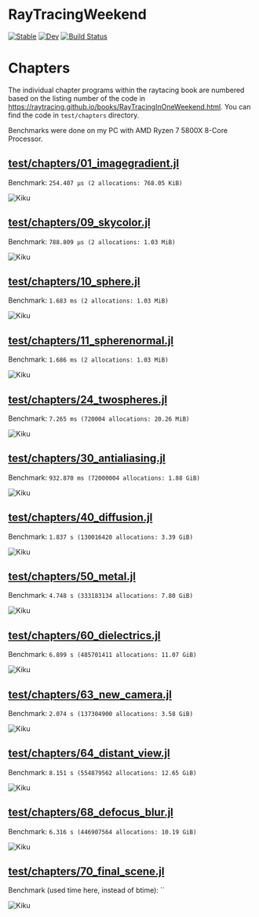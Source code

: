 # RayTracingWeekend

[![Stable](https://img.shields.io/badge/docs-stable-blue.svg)](https://harishanand95.github.io/RayTracingWeekend.jl/stable)
[![Dev](https://img.shields.io/badge/docs-dev-blue.svg)](https://harishanand95.github.io/RayTracingWeekend.jl/dev)
[![Build Status](https://github.com/harishanand95/RayTracingWeekend.jl/actions/workflows/CI.yml/badge.svg?branch=main)](https://github.com/harishanand95/RayTracingWeekend.jl/actions/workflows/CI.yml?query=branch%3Amain)


# Chapters 
The individual chapter programs within the raytacing book are numbered based on the listing number of the code in https://raytracing.github.io/books/RayTracingInOneWeekend.html. You can find the code in `test/chapters` directory.

Benchmarks were done on my PC with AMD Ryzen 7 5800X 8-Core Processor.


## [test/chapters/01_imagegradient.jl](test/chapters/01_imagegradient.jl)

Benchmark: `254.407 μs (2 allocations: 768.05 KiB)`

![Kiku](test/imgs/01_imagegradient.png)


## [test/chapters/09_skycolor.jl](test/chapters/09_skycolor.jl)

Benchmark: `788.809 μs (2 allocations: 1.03 MiB)`

![Kiku](test/imgs/09_skycolor.png)

## [test/chapters/10_sphere.jl](test/chapters/10_sphere.jl)

Benchmark: `1.683 ms (2 allocations: 1.03 MiB)`

![Kiku](test/imgs/10_sphere.png)


## [test/chapters/11_spherenormal.jl](test/chapters/11_spherenormal.jl)

Benchmark: `1.686 ms (2 allocations: 1.03 MiB)`

![Kiku](test/imgs/11_spherenormal.png)


## [test/chapters/24_twospheres.jl](test/chapters/24_twospheres.jl)

Benchmark: `7.265 ms (720004 allocations: 20.26 MiB)`

![Kiku](test/imgs/24_twospheres.png)


## [test/chapters/30_antialiasing.jl](test/chapters/30_antialiasing.jl)

Benchmark: `932.870 ms (72000004 allocations: 1.88 GiB)`

![Kiku](test/imgs/30_antialiasing.png)


## [test/chapters/40_diffusion.jl](test/chapters/40_diffusion.jl)

Benchmark: `1.837 s (130016420 allocations: 3.39 GiB)`

![Kiku](test/imgs/40_diffusion.png)


## [test/chapters/50_metal.jl](test/chapters/50_metal.jl)

Benchmark: `4.748 s (333183134 allocations: 7.80 GiB)`

![Kiku](test/imgs/50_metal.png)


## [test/chapters/60_dielectrics.jl](test/chapters/60_dielectrics.jl)

Benchmark: `6.899 s (485701411 allocations: 11.07 GiB)`

![Kiku](test/imgs/60_dielectrics.png)


## [test/chapters/63_new_camera.jl](test/chapters/63_new_camera.jl)

Benchmark: `2.074 s (137304900 allocations: 3.58 GiB)`

![Kiku](test/imgs/63_new_camera.png)


## [test/chapters/64_distant_view.jl](test/chapters/64_distant_view.jl)

Benchmark: `8.151 s (554879562 allocations: 12.65 GiB)`

![Kiku](test/imgs/64_distant_view.png)



## [test/chapters/68_defocus_blur.jl](test/chapters/68_defocus_blur.jl)

Benchmark: `6.316 s (446907564 allocations: 10.19 GiB)`

![Kiku](test/imgs/68_defocus_blur.png)


## [test/chapters/70_final_scene.jl](test/chapters/70_final_scene.jl)

Benchmark (used time here, instead of btime): ``

![Kiku](test/imgs/70_final_scene.png)